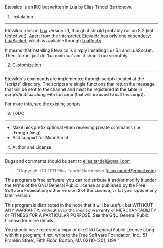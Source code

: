 Etevaldo is an IRC bot written in Lua by Elias Tandel Barrionovo.

1) Instalation
---

Etevaldo runs on [Lua](www.lua.org) version 5.1, though it should probably run on 5.2
(not tested yet). Apart from the interpreter, Etevaldo has only one dependecy: [LuaSocket](http://w3.impa.br/~diego/software/luasocket/),
which is avaliable through [LuaRocks](http://luarocks.org/).  

It means that installing Etevaldo is simply installing Lua 5.1 and LuaSocket. Then, to
run, just do 'lua main.lua' and it should run smoothly.

2) Customization
---

Etevaldo's commands are implemented through scripts located at the 'scripts' directory.
The scripts are single functions that return the message that will be sent to the channel
and  must be registered at the table in scripts/init.lua along with its name (that will be
used to call the script).

For more info, see the existing scripts.

3) TODO
---

* Make nick prefix optional when receiving private commands (i.e. through /msg)
* Add support for MoonScript

4) Author and License
---

Bugs and comments should be sent to elias.tandel@gmail.com.

>"Copyright (C) 2011 Elias Tandel Barrionovo (elias.tandel@gmail.com)

This program is free software; you can redistribute it and/or
modify it under the terms of the GNU General Public License
as published by the Free Software Foundation; either version 2
of the License, or (at your option) any later version.

This program is distributed in the hope that it will be useful,
but WITHOUT ANY WARRANTY; without even the implied warranty of
MERCHANTABILITY or FITNESS FOR A PARTICULAR PURPOSE.  See the
GNU General Public License for more details.

You should have received a copy of the GNU General Public License
along with this program; if not, write to the Free Software
Foundation, Inc., 51 Franklin Street, Fifth Floor, Boston, MA  02110-1301, USA."
